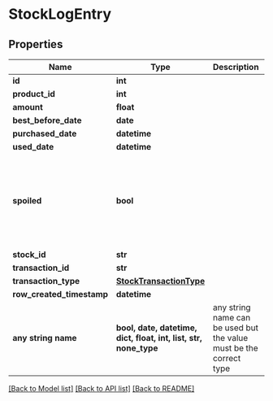 # StockLogEntry


## Properties
Name | Type | Description | Notes
------------ | ------------- | ------------- | -------------
**id** | **int** |  | [optional] 
**product_id** | **int** |  | [optional] 
**amount** | **float** |  | [optional] 
**best_before_date** | **date** |  | [optional] 
**purchased_date** | **datetime** |  | [optional] 
**used_date** | **datetime** |  | [optional] 
**spoiled** | **bool** |  | [optional]  if omitted the server will use the default value of False
**stock_id** | **str** |  | [optional] 
**transaction_id** | **str** |  | [optional] 
**transaction_type** | [**StockTransactionType**](StockTransactionType.md) |  | [optional] 
**row_created_timestamp** | **datetime** |  | [optional] 
**any string name** | **bool, date, datetime, dict, float, int, list, str, none_type** | any string name can be used but the value must be the correct type | [optional]

[[Back to Model list]](../README.md#documentation-for-models) [[Back to API list]](../README.md#documentation-for-api-endpoints) [[Back to README]](../README.md)


